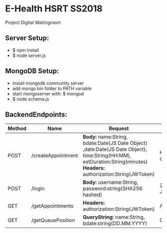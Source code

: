 # E-Health HSRT SS2018
Project Digital Waitingroom

## Server Setup:
* $ npm install
* $ node server.js

## MongoDB Setup:
* install mongodb community server
* add mongo bin folder to PATH variable
* start mongoserver with: $ mongod
* $ node schema.js

## BackendEndpoints:

| Method        | Name               | Request  | Response |
| ------------- | ------------------ | -------- | -------- |
| POST          | /createAppointment | **Body:** name:String, bdate:Date(JS Date Object) ,date:Date(JS Date Object), time:String(HH:MM), estDuration:String(minutes) </br> **Headers:** authorization:String(JWToken) | HTTP Status code: 200 OK |
| POST          | /login             | **Body:** username:String, password:string(SHA256 hashed) | 200 OK + JWToken |
| GET           | /getAppointments   | **Headers:** authorization:String(JWToken) | Appointment[] |
| GET           | /getQueuePosition  | **QueryString:** name:String, bdate:string(DD.MM.YYYY)  </br> | Queueposition:int |
